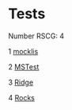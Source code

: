 <h1>Tests</h1>

Number RSCG: 4

   1 [mocklis](/docs/mocklis)

   2 [MSTest](/docs/MSTest)

   3 [Ridge](/docs/Ridge)

   4 [Rocks](/docs/Rocks)
    